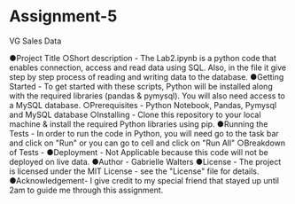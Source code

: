 # Assignment-5 
VG Sales Data

●Project Title
○Short description - The Lab2.ipynb is a python code that enables connection, access and read data using SQL. Also, in the file it give step by step process of reading and writing data to the database.
●Getting Started - To get started with these scripts, Python will be installed along with the required libraries (pandas & pymysql). You will also need access to a MySQL database.
○Prerequisites - Python Notebook, Pandas, Pymysql and MySQL database
○Installing - Clone this repository to your local machine & install the required Python libraries using pip.
●Running the Tests - In order to run the code in Python, you will need go to the task bar and click on "Run" or you can go to cell and click on "Run All"
○Breakdown of Tests - 
●Deployment - Not Applicable because this code will not be deployed on live data.
●Author - Gabrielle Walters
●License - The project is licensed under the MIT License - see the "License" file for details.
●Acknowledgement- I give credit to my special friend that stayed up until 2am to guide me through this assignment.

